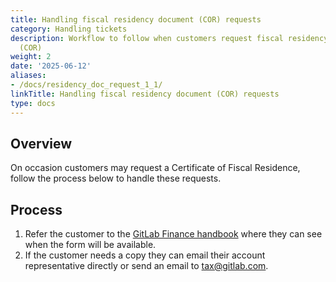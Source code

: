 ```yaml
---
title: Handling fiscal residency document (COR) requests
category: Handling tickets
description: Workflow to follow when customers request fiscal residency documents
  (COR)
weight: 2
date: '2025-06-12'
aliases:
- /docs/residency_doc_request_1_1/
linkTitle: Handling fiscal residency document (COR) requests
type: docs
---
```


## Overview

On occasion customers may request a Certificate of Fiscal Residence, follow the process below to handle these requests.

## Process

1. Refer the customer to the [GitLab Finance handbook](/handbook/finance/) where they can see when the form will be available.
1. If the customer needs a copy they can email their account representative directly or send an email to <tax@gitlab.com>.
